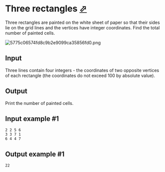 # Three rectangles [⬀](https://www.e-olymp.com/en/problems/7504)
Three rectangles are painted on the white sheet of paper so that their sides lie on the grid lines and the vertices have integer coordinates. Find the total number of painted cells.

![5775c06574fd8c9b2e9099ca35856fd0.png](5775c06574fd8c9b2e9099ca35856fd0.png)

## Input
Three lines contain four integers - the coordinates of two opposite vertices of each rectangle (the coordinates do not exceed 100 by absolute value).

## Output
Print the number of painted cells.

## Input example #1
```
2 2 5 6
3 3 7 1
6 4 4 7
```

## Output example #1
```
22
```
